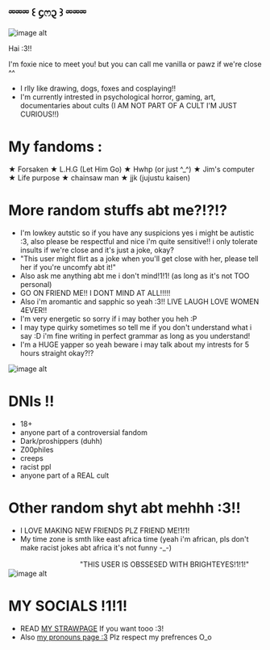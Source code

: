 ## ⏔⏔⏔ ꒰ ᧔ෆ᧓ ꒱ ⏔⏔⏔
![image alt](https://github.com/fqxxie/Idk-dude/blob/main/dce9d82c9a1d40a15c39e3b6a0da59a8-removebg-preview.png?raw=true)

Hai :3!! 

I'm foxie nice to meet you! but you can call me vanilla or pawz if we're close ^^
  - I rlly like drawing, dogs, foxes and cosplaying!!
  - I'm currently intrested in psychological horror, gaming, art, documentaries about cults (I AM NOT PART OF A CULT I'M JUST CURIOUS!!)

# My fandoms :
 ★ Forsaken
 ★ L.H.G (Let Him Go)
 ★ Hwhp (or just ^_^)
 ★ Jim's computer
 ★ Life purpose
 ★ chainsaw man
 ★ jjk (jujustu kaisen)

 # More random stuffs abt me?!?!?

- I'm lowkey autstic so if you have any suspicions yes i might be autistic :3, also please be respectful and nice i'm quite sensitive!! i only tolerate insults if we're close and it's just a joke, okay?
- "This user might flirt as a joke when you'll get close with her, please tell her if you're uncomfy abt it!"
- Also ask me anything abt me i don't mind!1!1! (as long as it's not TOO personal)
- GO ON FRIEND ME!! I DONT MIND AT ALL!!!!!
- Also i'm aromantic and sapphic so yeah :3!! LIVE LAUGH LOVE WOMEN 4EVER!!
- I'm very energetic so sorry if i may bother you heh :P
- I may type quirky sometimes so tell me if you don't understand what i say :D i'm fine writing in perfect grammar as long as you understand!
- I'm a HUGE yapper so yeah beware i may talk about my intrests for 5 hours straight okay?!?

![image alt](https://github.com/fqxxie/Idk-dude/blob/main/Shedletsky%20&%20Brighteyes%20spit%20it%20out%20meme%20%F0%9F%93%9E%F0%9F%92%9B%F0%9F%92%9C.jpeg?raw=true)

# DNIs !!
- 18+
- anyone part of a controversial fandom
- Dark/proshippers (duhh)
- Z00philes
- creeps
- racist ppl
- anyone part of a REAL cult

# Other random shyt abt mehhh :3!!

- I LOVE MAKING NEW FRIENDS PLZ FRIEND ME!1!1!
- My time zone is smth like east africa time (yeah i'm african, pls don't make racist jokes abt africa it's not funny -_-)

ㅤㅤㅤㅤㅤㅤㅤㅤㅤㅤㅤ"THIS USER IS OBSSESED WITH BRIGHTEYES!1!1!"
![image alt](https://github.com/fqxxie/Idk-dude/blob/main/ced00cd95b8a836d893b0e33be7b6c88-removebg-preview.png?raw=true)

# MY SOCIALS !1!1!
- READ [MY STRAWPAGE](https://foxieskewlsite.straw.page/) If you want tooo :3!
- Also [my pronouns page :3](https://pronouns.cc/@pawzz) Plz respect my prefrences O_o 

